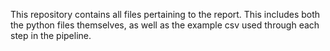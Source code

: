 This repository contains all files pertaining to the report.  This includes both the python files themselves, as well as the example csv used through each step in the pipeline.

